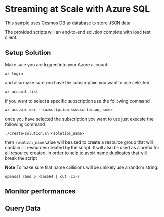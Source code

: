 # Streaming at Scale with Azure SQL

This sample uses Cosmos DB as database to store JSON data

The provided scripts will an end-to-end solution complete with load test client.

## Setup Solution

Make sure you are logged into your Azure account:

    az login

and also make sure you have the subscription you want to use selected

    az account list

if you want to select a specific subscription use the following command

    az account set --subscription <subscription_name>


once you have selected the subscription you want to use just execute the following command

    ./create-solution.sh <solution_name>

then `solution_name` value will be used to create a resource group that will contain all resources created by the script. It will also be used as a prefix for all resource created, in order to help to avoid name duplicates that will break the script

**Note**
To make sure that name collisions will be unlikely use a random string:

    openssl rand 5 -base64 | cut -c1-7


## Monitor performances

## Query Data